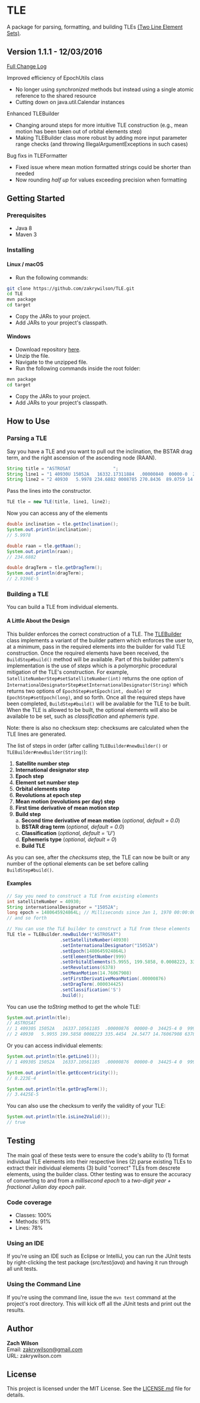 # TLE

A package for parsing, formatting, and building TLEs [(Two Line Element Sets)](https://en.wikipedia.org/wiki/Two-line_element_set).

## Version 1.1.1 - 12/03/2016

[Full Change Log](https://github.com/zakrywilson/TLE/blob/master/CHANGELOG.md)

Improved efficiency of EpochUtils class

- No longer using *synchronized* methods but instead using a single atomic reference to the shared resource  
- Cutting down on java.util.Calendar instances  

Enhanced TLEBuilder

- Changing around steps for more intuitive TLE construction (e.g., mean motion has been taken out of orbital elements step)  
- Making TLEBuilder class more robust by adding more input parameter range checks (and throwing IllegalArgumentExceptions in such cases)  

Bug fixs in TLEFormatter

- Fixed issue where mean motion formatted strings could be shorter than needed  
- Now rounding *half up* for values exceeding precision when formatting  

## Getting Started

### Prerequisites

* Java 8  
* Maven 3 

### Installing

#### Linux / macOS

- Run the following commands:
```bash
git clone https://github.com/zakrywilson/TLE.git  
cd TLE  
mvn package  
cd target  
```
- Copy the JARs to your project.
- Add JARs to your project's classpath.

#### Windows

- Download repository [here](https://github.com/zakrywilson/TLE/archive/master.zip).  
- Unzip the file.  
- Navigate to the unzipped file.  
- Run the following commands inside the root folder:
```bash
mvn package  
cd target  
```
- Copy the JARs to your project.
- Add JARs to your project's classpath.

## How to Use

### Parsing a TLE

Say you have a TLE and you want to pull out the inclination, the BSTAR drag term, and the right ascension of the ascending node (RAAN).

```java
String title = "ASTROSAT                ";
String line1 = "1 40930U 15052A   16332.17311884  .00000840  00000-0  29196-4 0  9990";
String line2 = "2 40930   5.9978 234.6882 0008785 270.8436  89.0759 14.76065788 63051";
```

Pass the lines into the constructor.

```java
TLE tle = new TLE(title, line1, line2);
```

Now you can access any of the elements

```java
double inclination = tle.getInclination();
System.out.println(inclination);
// 5.9978

double raan = tle.getRaan();
System.out.println(raan);
// 234.6882

double dragTerm = tle.getDragTerm();
System.out.println(dragTerm);
// 2.9196E-5
```

### Building a TLE

You can build a TLE from individual elements.  

#### A Little About the Design

This builder enforces the correct construction of a TLE. The [TLEBuilder](https://github.com/zakrywilson/TLE/blob/master/src/main/java/com/zakrywilson/astro/tle/TLEBuilder.java) class implements a variant of the builder pattern which enforces the user to, at a minimum, pass in the required elements into the builder for valid TLE construction. Once the required elements have been received, the `BuildStep#build()` method will be available. Part of this builder pattern's implementation is the use of *steps* which is a polymorphic procedural mitigation of the TLE's construction. For example, `SatelliteNumberStep#setSatelliteNumber(int)` returns the one option of `InternationalDesignatorStep#setInternationalDesignator(String)` which returns two options of `EpochStep#setEpoch(int, double)` or `EpochStep#setEpoch(long)`, and so forth. Once all the required steps have been completed, `BuildStep#build()` will be available for the TLE to be built. When the TLE is allowed to be built, the optional elements will also be available to be set, such as *classification* and *ephemeris type*. 

Note: there is also no checksum step: checksums are calculated when the TLE lines are generated.

The list of steps in order (after calling `TLEBuilder#newBuilder()` or `TLEBuilder#newBuilder(String)`):

1. **Satellite number step**  
2. **International designator step**  
3. **Epoch step**  
4. **Element set number step**  
5. **Orbital elements step**  
6. **Revolutions at epoch step**  
7. **Mean motion (revolutions per day) step**  
8. **First time derivative of mean motion step**  
9. **Build step**   
    a. **Second time derivative of mean motion** (*optional, default = 0.0*)  
    b. **BSTAR drag term** (*optional, default = 0.0*)  
    c. **Classification** (*optional, default = 'U'*)  
    d. **Ephemeris type** (*optional, default = 0*)  
    e. **Build TLE**

As you can see, after the *checksums* step, the TLE can now be built or any number of the optional elements can be set before calling `BuildStep#build()`.

#### Examples

```java
// Say you need to construct a TLE from existing elements
int satelliteNumber = 40930;
String internationalDesignator = "15052A";
long epoch = 1480645924864L; // Milliseconds since Jan 1, 1970 00:00:00
// and so forth

// You can use the TLE builder to construct a TLE from these elements
TLE tle = TLEBuilder.newBuilder("ASTROSAT")
                    .setSatelliteNumber(40930)
                    .setInternationalDesignator("15052A")
                    .setEpoch(1480645924864L)
                    .setElementSetNumber(999)
                    .setOrbitalElements(5.9955, 199.5858, 0.0008223, 335.4454, 24.5477)
                    .setRevolutions(6378)
                    .setMeanMotion(14.76067908)
                    .setFirstDerivativeMeanMotion(.00000876)
                    .setDragTerm(.000034425)
                    .setClassification('S')
                    .build();
```

You can use the *toString* method to get the whole TLE:

```java
System.out.println(tle);
// ASTROSAT                
// 1 40930S 15052A   16337.10561185  .00000876  00000-0  34425-4 0  9999
// 2 40930   5.9955 199.5858 0008223 335.4454  24.5477 14.76067908 63780
```

Or you can access individual elements:

```java
System.out.println(tle.getLine1());
// 1 40930S 15052A   16337.10561185  .00000876  00000-0  34425-4 0  9999

System.out.println(tle.getEccentricity());
// 8.223E-4

System.out.println(tle.getDragTerm());
// 3.4425E-5
```

You can also use the checksum to verify the validity of your TLE:

```java
System.out.println(tle.isLine2Valid());
// true
```

## Testing

The main goal of these tests were to ensure the code's ability to (1) format individual TLE elements into their respective lines (2) parse existing TLEs to extract their individual elements (3) build "correct" TLEs from descrete elements, using the builder class. Other testing was to ensure the accuracy of converting to and from a *millisecond epoch* to a *two-digit year + fractional Julian day epoch* pair.

### Code coverage

- Classes: 100%
- Methods: 91%
- Lines: 78%

### Using an IDE

If you're using an IDE such as Eclipse or IntelliJ, you can run the JUnit tests by right-clicking the test package (*src/test/java*) and having it run through all unit tests.

### Using the Command Line

If you're using the command line, issue the `mvn test` command at the project's root directory. This will kick off all the JUnit tests and print out the results.

## Author

**Zach Wilson**  
Email: zakrywilson@gmail.com  
URL: zakrywilson.com  

## License

This project is licensed under the MIT License. See the [LICENSE.md](https://github.com/zakrywilson/TLE/blob/master/LICENSE.md) file for details.
